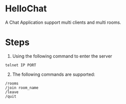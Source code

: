 # HelloChat
A Chat Application support multi clients and multi rooms.

# Steps
1. Using the following command to enter the server
```
telnet IP PORT
```
2. The following commands are supported:
```
/rooms
/join room_name
/leave
/quit
```
